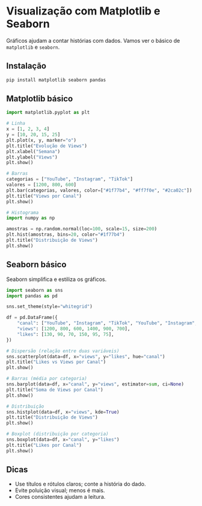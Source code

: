 # Visualização com Matplotlib e Seaborn

Gráficos ajudam a contar histórias com dados. Vamos ver o básico de `matplotlib` e `seaborn`.

## Instalação
```bash
pip install matplotlib seaborn pandas
```

## Matplotlib básico
```python
import matplotlib.pyplot as plt

# Linha
x = [1, 2, 3, 4]
y = [10, 20, 15, 25]
plt.plot(x, y, marker="o")
plt.title("Evolução de Views")
plt.xlabel("Semana")
plt.ylabel("Views")
plt.show()

# Barras
categorias = ["YouTube", "Instagram", "TikTok"]
valores = [1200, 800, 600]
plt.bar(categorias, valores, color=["#1f77b4", "#ff7f0e", "#2ca02c"])
plt.title("Views por Canal")
plt.show()

# Histograma
import numpy as np

amostras = np.random.normal(loc=100, scale=15, size=200)
plt.hist(amostras, bins=20, color="#1f77b4")
plt.title("Distribuição de Views")
plt.show()
```

## Seaborn básico
Seaborn simplifica e estiliza os gráficos.
```python
import seaborn as sns
import pandas as pd

sns.set_theme(style="whitegrid")

df = pd.DataFrame({
    "canal": ["YouTube", "Instagram", "TikTok", "YouTube", "Instagram", "TikTok"],
    "views": [1200, 800, 600, 1400, 900, 700],
    "likes": [130, 90, 70, 150, 95, 75],
})

# Dispersão (relação entre duas variáveis)
sns.scatterplot(data=df, x="views", y="likes", hue="canal")
plt.title("Likes vs Views por Canal")
plt.show()

# Barras (média por categoria)
sns.barplot(data=df, x="canal", y="views", estimator=sum, ci=None)
plt.title("Soma de Views por Canal")
plt.show()

# Distribuição
sns.histplot(data=df, x="views", kde=True)
plt.title("Distribuição de Views")
plt.show()

# Boxplot (distribuição por categoria)
sns.boxplot(data=df, x="canal", y="likes")
plt.title("Likes por Canal")
plt.show()
```

## Dicas
- Use títulos e rótulos claros; conte a história do dado.
- Evite poluição visual; menos é mais.
- Cores consistentes ajudam a leitura.